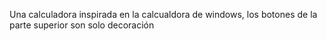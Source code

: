 Una calculadora inspirada en la calcualdora de windows, los botones de la parte superior son solo decoración
